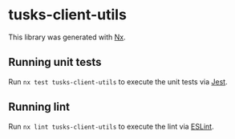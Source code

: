 # tusks-client-utils

This library was generated with [Nx](https://nx.dev).

## Running unit tests

Run `nx test tusks-client-utils` to execute the unit tests via [Jest](https://jestjs.io).

## Running lint

Run `nx lint tusks-client-utils` to execute the lint via [ESLint](https://eslint.org/).
